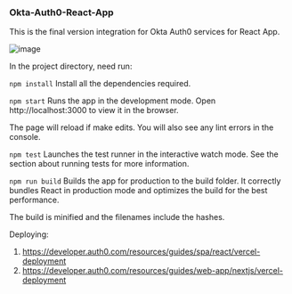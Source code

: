 ### Okta-Auth0-React-App
This is the final version integration for Okta Auth0 services for React App.


![image](https://user-images.githubusercontent.com/30728574/216604997-691cd610-fcfc-45b8-9cae-d4887e92edb1.png)



In the project directory, need run:

`npm install`
Install all the dependencies required.

`npm start`
Runs the app in the development mode.
Open http://localhost:3000 to view it in the browser.

The page will reload if make edits.
You will also see any lint errors in the console.

`npm test`
Launches the test runner in the interactive watch mode.
See the section about running tests for more information.

`npm run build`
Builds the app for production to the build folder.
It correctly bundles React in production mode and optimizes the build for the best performance.

The build is minified and the filenames include the hashes.

Deploying:
1) https://developer.auth0.com/resources/guides/spa/react/vercel-deployment
2) https://developer.auth0.com/resources/guides/web-app/nextjs/vercel-deployment

